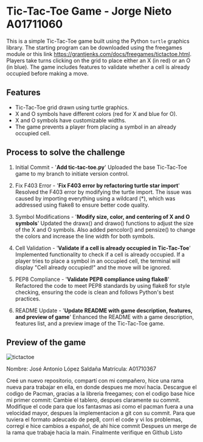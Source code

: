 # Tic-Tac-Toe Game - Jorge Nieto A01711060

This is a simple Tic-Tac-Toe game built using the Python `turtle` graphics library. 
The starting program can be downloaded using the freegames module or this link https://grantjenks.com/docs/freegames/tictactoe.html.
Players take turns clicking on the grid to place either an X (in red) or an O (in blue). The game includes features to validate whether a cell is already occupied before making a move.

## Features

- Tic-Tac-Toe grid drawn using turtle graphics.
- X and O symbols have different colors (red for X and blue for O).
- X and O symbols have customizable widths.
- The game prevents a player from placing a symbol in an already occupied cell.

## Process to solve the challenge
1. Initial Commit - '**Add tic-tac-toe.py**'
Uploaded the base Tic-Tac-Toe game to my branch to initiate version control.

2. Fix F403 Error - '**Fix F403 error by refactoring turtle star import**'
Resolved the F403 error by modifying the turtle import. The issue was caused by importing everything using a wildcard (*), which was addressed using flake8 to ensure better code quality.

3. Symbol Modifications - '**Modify size, color, and centering of X and O symbols**'
Updated the drawx() and drawo() functions to adjust the size of the X and O symbols. Also added pencolor() and pensize() to change the colors and increase the line width for both symbols.

4. Cell Validation - '**Validate if a cell is already occupied in Tic-Tac-Toe**'
Implemented functionality to check if a cell is already occupied. If a player tries to place a symbol in an occupied cell, the terminal will display "Cell already occupied!" and the move will be ignored.

5. PEP8 Compliance - '**Validate PEP8 compliance using flake8**'
Refactored the code to meet PEP8 standards by using flake8 for style checking, ensuring the code is clean and follows Python's best practices.

6. README Update - '**Update README with game description, features, and preview of game**'
Enhanced the README with a game description, features list, and a preview image of the Tic-Tac-Toe game.


## Preview of the game

![tictactoe](https://github.com/user-attachments/assets/8e6c6df9-943c-4835-8b78-57f5ba6f49e0)



Nombre: José Antonio López Saldaña
Matrícula: A01710367

Creé un nuevo repositorio, compartí con mi compañero, hice una rama nueva para trabajar en ella, en donde despues me moví hacia.
Descargue el codigo de Pacman, gracias a la libreria freegames;
con el codigo base hice mi primer commit:
Cambie el tablero, despues claramente su commit.
Modifique el code para que los fantasmas asi como el pacman fuera a una velocidad mayor, despues la implementacion a git con su commit.
Para que tuviera el formato adeucado de pep8, corri el code y vi los problemas, corregí e hice cambios a español, de ahi hice commit
Despues un merge de la rama que trabaje hacia la main.
Finalmente verifique en Github
Listo
